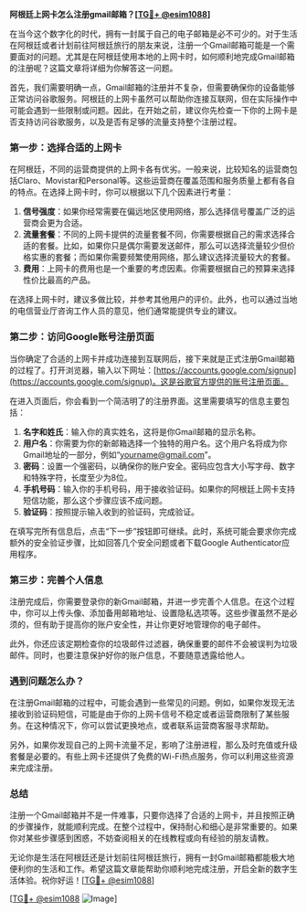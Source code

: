 **阿根廷上网卡怎么注册gmail邮箱？[[TG💪+ @esim1088](https://t.me/s/esim1088)]**

在当今这个数字化的时代，拥有一封属于自己的电子邮箱是必不可少的。对于生活在阿根廷或者计划前往阿根廷旅行的朋友来说，注册一个Gmail邮箱可能是一个需要面对的问题。尤其是在阿根廷使用本地的上网卡时，如何顺利地完成Gmail邮箱的注册呢？这篇文章将详细为你解答这一问题。

首先，我们需要明确一点，Gmail邮箱的注册并不复杂，但需要确保你的设备能够正常访问谷歌服务。阿根廷的上网卡虽然可以帮助你连接互联网，但在实际操作中可能会遇到一些限制或问题。因此，在开始之前，建议你先检查一下你的上网卡是否支持访问谷歌服务，以及是否有足够的流量支持整个注册过程。

### 第一步：选择合适的上网卡

在阿根廷，不同的运营商提供的上网卡各有优劣。一般来说，比较知名的运营商包括Claro、Movistar和Personal等。这些运营商在覆盖范围和服务质量上都有各自的特点。在选择上网卡时，你可以根据以下几个因素进行考量：

1. **信号强度**：如果你经常需要在偏远地区使用网络，那么选择信号覆盖广泛的运营商会更为合适。
2. **流量套餐**：不同的上网卡提供的流量套餐不同，你需要根据自己的需求选择合适的套餐。比如，如果你只是偶尔需要发送邮件，那么可以选择流量较少但价格实惠的套餐；而如果你需要频繁使用网络，那么建议选择流量较大的套餐。
3. **费用**：上网卡的费用也是一个重要的考虑因素。你需要根据自己的预算来选择性价比最高的产品。

在选择上网卡时，建议多做比较，并参考其他用户的评价。此外，也可以通过当地的电信营业厅咨询工作人员的意见，他们通常能提供专业的建议。

### 第二步：访问Google账号注册页面

当你确定了合适的上网卡并成功连接到互联网后，接下来就是正式注册Gmail邮箱的过程了。打开浏览器，输入以下网址：[https://accounts.google.com/signup](https://accounts.google.com/signup)。这是谷歌官方提供的账号注册页面。

在进入页面后，你会看到一个简洁明了的注册界面。这里需要填写的信息主要包括：

1. **名字和姓氏**：输入你的真实姓名，这将是你Gmail邮箱的显示名称。
2. **用户名**：你需要为你的新邮箱选择一个独特的用户名。这个用户名将成为你Gmail地址的一部分，例如“yourname@gmail.com”。
3. **密码**：设置一个强密码，以确保你的账户安全。密码应包含大小写字母、数字和特殊字符，长度至少为8位。
4. **手机号码**：输入你的手机号码，用于接收验证码。如果你的阿根廷上网卡支持短信功能，那么这个步骤应该不成问题。
5. **验证码**：按照提示输入收到的验证码，完成验证。

在填写完所有信息后，点击“下一步”按钮即可继续。此时，系统可能会要求你完成额外的安全验证步骤，比如回答几个安全问题或者下载Google Authenticator应用程序。

### 第三步：完善个人信息

注册完成后，你需要登录你的新Gmail邮箱，并进一步完善个人信息。在这个过程中，你可以上传头像、添加备用邮箱地址、设置隐私选项等。这些步骤虽然不是必须的，但有助于提高你的账户安全性，并让你更好地管理你的电子邮件。

此外，你还应该定期检查你的垃圾邮件过滤器，确保重要的邮件不会被误判为垃圾邮件。同时，也要注意保护好你的账户信息，不要随意透露给他人。

### 遇到问题怎么办？

在注册Gmail邮箱的过程中，可能会遇到一些常见的问题。例如，如果你发现无法接收到验证码短信，可能是由于你的上网卡信号不稳定或者运营商限制了某些服务。在这种情况下，你可以尝试更换地点，或者联系运营商客服寻求帮助。

另外，如果你发现自己的上网卡流量不足，影响了注册进程，那么及时充值或升级套餐是必要的。有些上网卡还提供了免费的Wi-Fi热点服务，你可以利用这些资源来完成注册。

### 总结

注册一个Gmail邮箱并不是一件难事，只要你选择了合适的上网卡，并且按照正确的步骤操作，就能顺利完成。在整个过程中，保持耐心和细心是非常重要的。如果你对某些步骤感到困惑，不妨查阅相关的在线教程或向有经验的朋友请教。

无论你是生活在阿根廷还是计划前往阿根廷旅行，拥有一封Gmail邮箱都能极大地便利你的生活和工作。希望这篇文章能帮助你顺利地完成注册，开启全新的数字生活体验。祝你好运！[[TG💪+ @esim1088](https://t.me/s/esim1088)]

[[TG💪+ @esim1088](https://t.me/s/esim1088) ![Image](https://i.postimg.cc/4NQfJmqS/Snipaste-2025-05-13-00-14-12.png)]